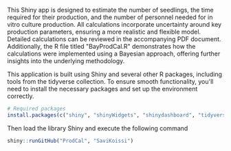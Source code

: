 This Shiny app is designed to estimate the number of seedlings, the time required for their production, and the number of personnel needed for in vitro culture production. All calculations incorporate uncertainty around key production parameters, ensuring a more realistic and flexible model. Detailed calculations can be reviewed in the accompanying PDF document. Additionally, the R file titled "BayProdCal.R" demonstrates how the calculations were implemented using a Bayesian approach, offering further insights into the underlying methodology.

This application is built using Shiny and several other R packages, including tools from the tidyverse collection. To ensure smooth functionality, you'll need to install the necessary packages and set up the environment correctly. 

```r
# Required packages
install.packages(c("shiny", "shinyWidgets", "shinydashboard", "tidyverse"))

```

Then load the library Shiny and execute the following command

```r
shiny::runGitHub("ProdCal", "SaviKoissi")
```

